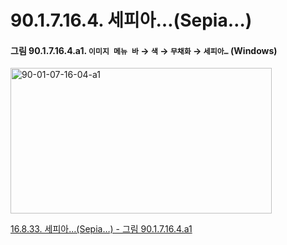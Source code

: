 # 90.1.7.16.4. 세피아…(Sepia…)

<a id="90-01-07-16-04-a1"></a>

#### 그림 90.1.7.16.4.a1. `이미지 메뉴 바` → `색` → `무채화` → `세피아…` (Windows)
<img width="418" height="233" alt="90-01-07-16-04-a1" src="https://github.com/user-attachments/assets/cb3709b7-5cc0-4ec9-b9e0-c67545665148" />

[16.8.33. 세피아…(Sepia…) - 그림 90.1.7.16.4.a1](./16-08-33-sepia.md#90-01-07-16-04-a1)